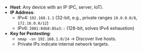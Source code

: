 - **Host**: Any device with an IP (PC, server, IoT).  
- **IP Address**:  
  - IPv4: `192.168.1.1` (32-bit, e.g., private ranges `10.0.0.0/8`, `172.16.0.0/12`)  
  - IPv6: `2001:0db8:85a3::` (128-bit, solves IPv4 exhaustion)  
- **Key for Pentesting**:  
  - `nmap -sn 192.168.1.0/24` → Discover live hosts.  
  - Private IPs indicate internal network targets.  